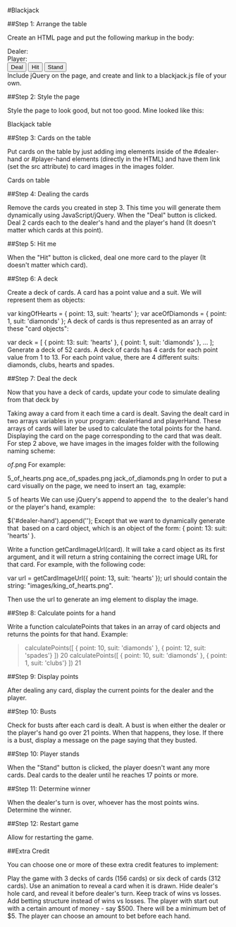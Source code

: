 #Blackjack

##Step 1: Arrange the table

Create an HTML page and put the following markup in the body:

<div id="table">
  <div id="messages"></div>
  <label>Dealer: </label>
  <label id="dealer-points" class="points"></label>
  <div id="dealer-hand" class="hand">
  </div>
  <label>Player: </label>
  <label id="player-points" class="points"></label>
  <div id="player-hand" class="hand">
  </div>
  <div class="buttons">
    <button id="deal-button">Deal</button>
    <button id="hit-button">Hit</button>
    <button id="stand-button">Stand</button>
  </div>
</div>
Include jQuery on the page, and create and link to a blackjack.js file of your own.

##Step 2: Style the page

Style the page to look good, but not too good. Mine looked like this:

Blackjack table

##Step 3: Cards on the table

Put cards on the table by just adding img elements inside of the #dealer-hand or #player-hand elements (directly in the HTML) and have them link (set the src attribute) to card images in the images folder.

Cards on table

##Step 4: Dealing the cards

Remove the cards you created in step 3. This time you will generate them dynamically using JavaScript/jQuery. When the "Deal" button is clicked. Deal 2 cards each to the dealer's hand and the player's hand (It doesn't matter which cards at this point).

##Step 5: Hit me

When the "Hit" button is clicked, deal one more card to the player (It doesn't matter which card).

##Step 6: A deck

Create a deck of cards. A card has a point value and a suit. We will represent them as objects:

var kingOfHearts =  { point: 13, suit: 'hearts'   };
var aceOfDiamonds = { point: 1,  suit: 'diamonds' };
A deck of cards is thus represented as an array of these "card objects":

var deck = [
  { point: 13: suit: 'hearts' },
  { point: 1, suit: 'diamonds' },
  ...
];
Generate a deck of 52 cards. A deck of cards has 4 cards for each point value from 1 to 13. For each point value, there are 4 different suits: diamonds, clubs, hearts and spades.

##Step 7: Deal the deck

Now that you have a deck of cards, update your code to simulate dealing from that deck by

Taking away a card from it each time a card is dealt.
Saving the dealt card in two arrays variables in your program: dealerHand and playerHand. These arrays of cards will later be used to calculate the total points for the hand.
Displaying the card on the page corresponding to the card that was dealt.
For step 2 above, we have images in the images folder with the following naming scheme:

_of_.png
For example:

5_of_hearts.png
ace_of_spades.png
jack_of_diamonds.png
In order to put a card visually on the page, we need to insert an <img> tag, example:

5 of hearts
We can use jQuery's append to append the <img> to the dealer's hand or the player's hand, example:

$('#dealer-hand').append('');
Except that we want to dynamically generate that <img> based on a card object, which is an object of the form: { point: 13: suit: 'hearts' }.

Write a function getCardImageUrl(card). It will take a card object as its first argument, and it will return a string containing the correct image URL for that card. For example, with the following code:

var url = getCardImageUrl({ point: 13, suit: 'hearts' });
url should contain the string: "images/king_of_hearts.png".

Then use the url to generate an img element to display the image.

##Step 8: Calculate points for a hand

Write a function calculatePoints that takes in an array of card objects and returns the points for that hand. Example:

> calculatePoints([
  { point: 10, suit: 'diamonds' },
  { point: 12, suit: 'spades'}
  ])
20
> calculatePoints([
  { point: 10, suit: 'diamonds' },
  { point: 1, suit: 'clubs'}
  ])
21

##Step 9: Display points

After dealing any card, display the current points for the dealer and the player.

##Step 10: Busts

Check for busts after each card is dealt. A bust is when either the dealer or the player's hand go over 21 points. When that happens, they lose. If there is a bust, display a message on the page saying that they busted.

##Step 10: Player stands

When the "Stand" button is clicked, the player doesn't want any more cards. Deal cards to the dealer until he reaches 17 points or more.

##Step 11: Determine winner

When the dealer's turn is over, whoever has the most points wins. Determine the winner.

##Step 12: Restart game

Allow for restarting the game.

##Extra Credit

You can choose one or more of these extra credit features to implement:

Play the game with 3 decks of cards (156 cards) or six deck of cards (312 cards).
Use an animation to reveal a card when it is drawn.
Hide dealer's hole card, and reveal it before dealer's turn.
Keep track of wins vs losses.
Add betting structure instead of wins vs losses. The player with start out with a certain amount of money - say $500. There will be a minimum bet of $5. The player can choose an amount to bet before each hand.
